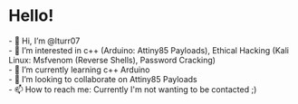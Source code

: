<h1>Hello!</h1>
- 👋 Hi, I’m @lturr07 <br>
- 👀 I’m interested in c++ (Arduino: Attiny85 Payloads), Ethical Hacking (Kali Linux: Msfvenom (Reverse Shells), Password Cracking) <br>
- 🌱 I’m currently learning c++ Arduino <br>
- 💞️ I’m looking to collaborate on Attiny85 Payloads <br>
- 📫 How to reach me: Currently I'm not wanting to be contacted ;) <br>
